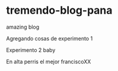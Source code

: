 # tremendo-blog-pana
amazing blog


Agregando cosas de experimento 1

Experimento 2 baby

En alta perris el mejor franciscoXX
